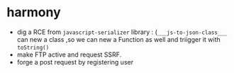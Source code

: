 # harmony

* dig a RCE from `javascript-serializer` library : (`___js-to-json-class___` can new a class ,so we can new a Function as well and triigger it with `toString()`
* make FTP active and request SSRF. 
* forge a post request by registering user
